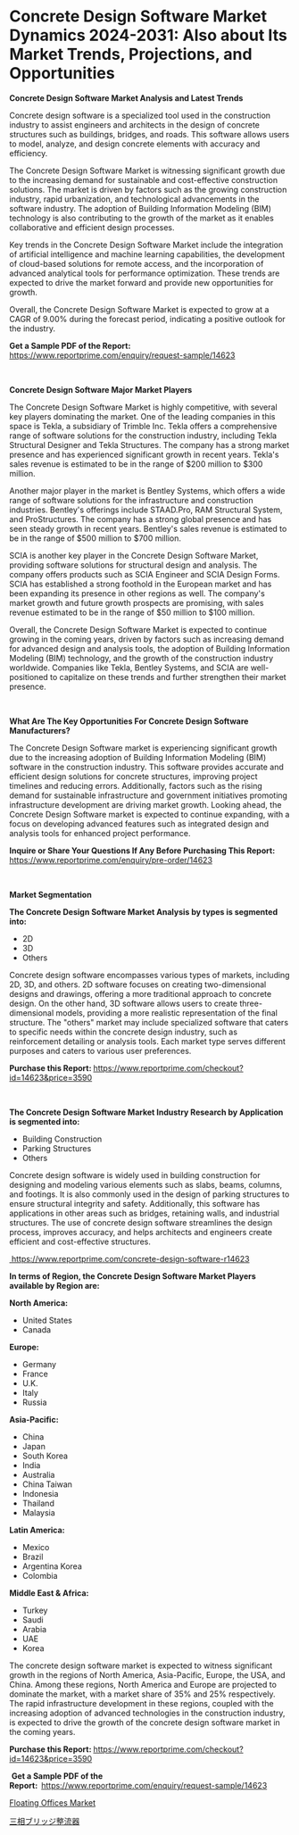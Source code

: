 <p><h1>Concrete Design Software Market Dynamics 2024-2031: Also about Its Market Trends, Projections, and Opportunities</h1></p><p><strong>Concrete Design Software Market Analysis and Latest Trends</strong></p>
<p><p>Concrete design software is a specialized tool used in the construction industry to assist engineers and architects in the design of concrete structures such as buildings, bridges, and roads. This software allows users to model, analyze, and design concrete elements with accuracy and efficiency.</p><p>The Concrete Design Software Market is witnessing significant growth due to the increasing demand for sustainable and cost-effective construction solutions. The market is driven by factors such as the growing construction industry, rapid urbanization, and technological advancements in the software industry. The adoption of Building Information Modeling (BIM) technology is also contributing to the growth of the market as it enables collaborative and efficient design processes.</p><p>Key trends in the Concrete Design Software Market include the integration of artificial intelligence and machine learning capabilities, the development of cloud-based solutions for remote access, and the incorporation of advanced analytical tools for performance optimization. These trends are expected to drive the market forward and provide new opportunities for growth.</p><p>Overall, the Concrete Design Software Market is expected to grow at a CAGR of 9.00% during the forecast period, indicating a positive outlook for the industry.</p></p>
<p><strong>Get a Sample PDF of the Report:&nbsp;</strong> <a href="https://www.reportprime.com/enquiry/request-sample/14623">https://www.reportprime.com/enquiry/request-sample/14623</a></p>
<p>&nbsp;</p>
<p><strong>Concrete Design Software Major Market Players</strong></p>
<p><p>The Concrete Design Software Market is highly competitive, with several key players dominating the market. One of the leading companies in this space is Tekla, a subsidiary of Trimble Inc. Tekla offers a comprehensive range of software solutions for the construction industry, including Tekla Structural Designer and Tekla Structures. The company has a strong market presence and has experienced significant growth in recent years. Tekla's sales revenue is estimated to be in the range of $200 million to $300 million.</p><p>Another major player in the market is Bentley Systems, which offers a wide range of software solutions for the infrastructure and construction industries. Bentley's offerings include STAAD.Pro, RAM Structural System, and ProStructures. The company has a strong global presence and has seen steady growth in recent years. Bentley's sales revenue is estimated to be in the range of $500 million to $700 million.</p><p>SCIA is another key player in the Concrete Design Software Market, providing software solutions for structural design and analysis. The company offers products such as SCIA Engineer and SCIA Design Forms. SCIA has established a strong foothold in the European market and has been expanding its presence in other regions as well. The company's market growth and future growth prospects are promising, with sales revenue estimated to be in the range of $50 million to $100 million.</p><p>Overall, the Concrete Design Software Market is expected to continue growing in the coming years, driven by factors such as increasing demand for advanced design and analysis tools, the adoption of Building Information Modeling (BIM) technology, and the growth of the construction industry worldwide. Companies like Tekla, Bentley Systems, and SCIA are well-positioned to capitalize on these trends and further strengthen their market presence.</p></p>
<p>&nbsp;</p>
<p><strong>What Are The Key Opportunities For Concrete Design Software Manufacturers?</strong></p>
<p><p>The Concrete Design Software market is experiencing significant growth due to the increasing adoption of Building Information Modeling (BIM) software in the construction industry. This software provides accurate and efficient design solutions for concrete structures, improving project timelines and reducing errors. Additionally, factors such as the rising demand for sustainable infrastructure and government initiatives promoting infrastructure development are driving market growth. Looking ahead, the Concrete Design Software market is expected to continue expanding, with a focus on developing advanced features such as integrated design and analysis tools for enhanced project performance.</p></p>
<p><strong>Inquire or Share Your Questions If Any Before Purchasing This Report:</strong> <a href="https://www.reportprime.com/enquiry/pre-order/14623">https://www.reportprime.com/enquiry/pre-order/14623</a></p>
<p>&nbsp;</p>
<p><strong>Market Segmentation</strong></p>
<p><strong>The Concrete Design Software Market Analysis by types is segmented into:</strong></p>
<p><ul><li>2D</li><li>3D</li><li>Others</li></ul></p>
<p><p>Concrete design software encompasses various types of markets, including 2D, 3D, and others. 2D software focuses on creating two-dimensional designs and drawings, offering a more traditional approach to concrete design. On the other hand, 3D software allows users to create three-dimensional models, providing a more realistic representation of the final structure. The "others" market may include specialized software that caters to specific needs within the concrete design industry, such as reinforcement detailing or analysis tools. Each market type serves different purposes and caters to various user preferences.</p></p>
<p><strong>Purchase this Report:&nbsp;</strong><a href="https://www.reportprime.com/checkout?id=14623&price=3590">https://www.reportprime.com/checkout?id=14623&price=3590</a></p>
<p>&nbsp;</p>
<p><strong>The Concrete Design Software Market Industry Research by Application is segmented into:</strong></p>
<p><ul><li>Building Construction</li><li>Parking Structures</li><li>Others</li></ul></p>
<p><p>Concrete design software is widely used in building construction for designing and modeling various elements such as slabs, beams, columns, and footings. It is also commonly used in the design of parking structures to ensure structural integrity and safety. Additionally, this software has applications in other areas such as bridges, retaining walls, and industrial structures. The use of concrete design software streamlines the design process, improves accuracy, and helps architects and engineers create efficient and cost-effective structures.</p></p>
<p><a href="https://www.reportprime.com/concrete-design-software-r14623">&nbsp;https://www.reportprime.com/concrete-design-software-r14623</a></p>
<p><strong>In terms of Region, the Concrete Design Software Market Players available by Region are:</strong></p>
<p>
    <p> <strong> North America: </strong>
        <ul>
            <li>United States</li>
            <li>Canada</li>
        </ul>
        </p> 
    <p> <strong> Europe: </strong>
        <ul>
            <li>Germany</li>
            <li>France</li>
            <li>U.K.</li>
            <li>Italy</li>
            <li>Russia</li>
        </ul>
        </p> 
    <p> <strong> Asia-Pacific: </strong>
        <ul>
            <li>China</li>
            <li>Japan</li>
            <li>South Korea</li>
            <li>India</li>
            <li>Australia</li>
            <li>China Taiwan</li>
            <li>Indonesia</li>
            <li>Thailand</li>
            <li>Malaysia</li>
        </ul>
        </p> 
    <p> <strong> Latin America: </strong>
        <ul>
            <li>Mexico</li>
            <li>Brazil</li>
            <li>Argentina Korea</li>
            <li>Colombia</li>
        </ul>
        </p> 
    <p> <strong> Middle East & Africa: </strong>
        <ul>
            <li>Turkey</li>
            <li>Saudi</li>
            <li>Arabia</li>
            <li>UAE</li>
            <li>Korea</li>
        </ul>
    </p>
    </p>
<p><p>The concrete design software market is expected to witness significant growth in the regions of North America, Asia-Pacific, Europe, the USA, and China. Among these regions, North America and Europe are projected to dominate the market, with a market share of 35% and 25% respectively. The rapid infrastructure development in these regions, coupled with the increasing adoption of advanced technologies in the construction industry, is expected to drive the growth of the concrete design software market in the coming years.</p></p>
<p><strong>Purchase this Report: </strong><a href="https://www.reportprime.com/checkout?id=14623&price=3590">https://www.reportprime.com/checkout?id=14623&price=3590</a></p>
<p>&nbsp;<strong>Get a Sample PDF of the Report:&nbsp;&nbsp;</strong><a href="https://www.reportprime.com/enquiry/request-sample/14623">https://www.reportprime.com/enquiry/request-sample/14623</a></p>
<p><strong></strong></p>
<p><p><a href="https://github.com/brenzgnarento/Market-Research-Report-List-2/blob/main/floating-offices-market.md">Floating Offices Market</a></p><p><a href="https://github.com/Sophiaard2003/Market-Research-Report-List-1/blob/main/973282925497.md">三相ブリッジ整流器</a></p></p>